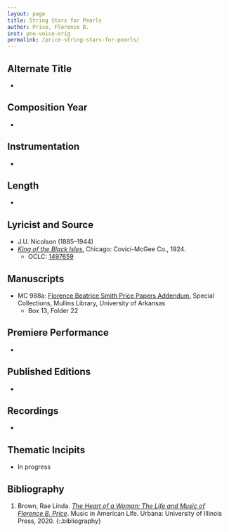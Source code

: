 ```yaml
---
layout: page
title: String Stars for Pearls
author: Price, Florence B.
inst: pno-voice-orig
permalink: /price-string-stars-for-pearls/
---
```


## Alternate Title
- 

## Composition Year
- 

## Instrumentation
- 

## Length
- 

## Lyricist and Source
- J.U. Nicolson (1885&ndash;1944)
- [*King of the Black Isles*.](https://books.google.com/books?id=1Gfm2tkWlkEC) Chicago: Covici-McGee Co., 1924.
    * OCLC: <a href="https://search.worldcat.org/title/1497659" target="_blank">1497659</a>

## Manuscripts
- MC 988a: <a href="https://uark.as.atlas-sys.com/repositories/2/resources/1522" target="_blank">Florence Beatrice Smith Price Papers Addendum</a>, Special Collections, Mullins Library, University of Arkansas
    * Box 13, Folder 22

## Premiere Performance
- 

## Published Editions
- 

## Recordings
- 

## Thematic Incipits
- In progress

## Bibliography
1. Brown, Rae Linda. <a href="https://www.worldcat.org/title/1122800180" target="_blank">*The Heart of a Woman: The Life and Music of Florence B. Price*</a>. Music in American Life. Urbana: University of Illinois Press, 2020.
{:.bibliography}
